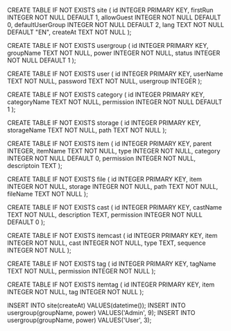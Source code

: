 CREATE TABLE IF NOT EXISTS site (
	id INTEGER PRIMARY KEY,
   	firstRun INTEGER NOT NULL DEFAULT 1,
	allowGuest INTEGER NOT NULL DEFAULT 0,
    defaultUserGroup INTEGER NOT NULL DEFAULT 2,
	lang TEXT NOT NULL DEFAULT "EN",
	createAt TEXT NOT NULL
);

CREATE TABLE IF NOT EXISTS usergroup (
	id INTEGER PRIMARY KEY,
   	groupName TEXT NOT NULL,
	power INTEGER NOT NULL,
    status INTEGER NOT NULL DEFAULT 1
);

CREATE TABLE IF NOT EXISTS user (
	id INTEGER PRIMARY KEY,
   	userName TEXT NOT NULL,
    password TEXT NOT NULL,
	usergroup INTEGER
);

CREATE TABLE IF NOT EXISTS category (
	id INTEGER PRIMARY KEY,
   	categoryName TEXT NOT NULL,
	permission INTEGER NOT NULL DEFAULT 1
);

CREATE TABLE IF NOT EXISTS storage (
	id INTEGER PRIMARY KEY,
   	storageName TEXT NOT NULL,
	path TEXT NOT NULL
);

CREATE TABLE IF NOT EXISTS item (
	id INTEGER PRIMARY KEY,
    parent INTEGER,
   	itemName TEXT NOT NULL,
	type INTEGER NOT NULL,
    category INTEGER NOT NULL DEFAULT 0,
    permission INTEGER NOT NULL,
    descriptoin TEXT
);

CREATE TABLE IF NOT EXISTS file (
	id INTEGER PRIMARY KEY,
    item INTEGER NOT NULL,
    storage INTEGER NOT NULL,
	path TEXT NOT NULL,
   	fileName TEXT NOT NULL
);

CREATE TABLE IF NOT EXISTS cast (
	id INTEGER PRIMARY KEY,
   	castName TEXT NOT NULL,
	description TEXT,
    permission INTEGER NOT NULL DEFAULT 0
);

CREATE TABLE IF NOT EXISTS itemcast (
	id INTEGER PRIMARY KEY,
   	item INTEGER NOT NULL,
	cast INTEGER NOT NULL,
    type TEXT,
    sequence INTEGER NOT NULL
);

CREATE TABLE IF NOT EXISTS tag (
	id INTEGER PRIMARY KEY,
    tagName TEXT NOT NULL,
    permission INTEGER NOT NULL
);

CREATE TABLE IF NOT EXISTS itemtag (
	id INTEGER PRIMARY KEY,
   	item INTEGER NOT NULL,
	tag INTEGER NOT NULL
);

INSERT INTO site(createAt) VALUES(datetime());
INSERT INTO usergroup(groupName, power) VALUES('Admin', 9);
INSERT INTO usergroup(groupName, power) VALUES('User', 3);